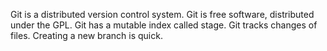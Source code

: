 Git is a distributed version control system.
Git is free software, distributed under the GPL.
Git has a mutable index called stage.
Git tracks changes of files.
Creating a new branch is quick.
